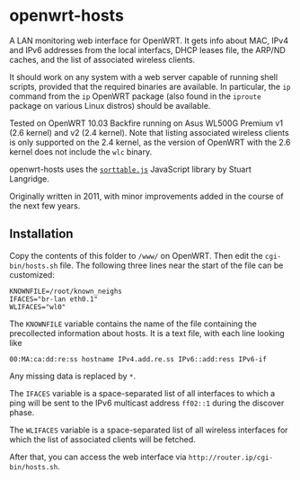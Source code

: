 # openwrt-hosts

A LAN monitoring web interface for OpenWRT. It gets info about MAC, IPv4 and IPv6 addresses from the local interfacs, DHCP leases file, the ARP/ND caches, and the list of associated wireless clients.

It should work on any system with a web server capable of running shell scripts, provided that the required binaries are available. In particular, the `ip` command from the `ip` OpenWRT package (also found in the `iproute` package on various Linux distros) should be available.

Tested on OpenWRT 10.03 Backfire running on Asus WL500G Premium v1 (2.6 kernel) and v2 (2.4 kernel). Note that listing associated wireless clients is only supported on the 2.4 kernel, as the version of OpenWRT with the 2.6 kernel does not include the `wlc` binary.

openwrt-hosts uses the [`sorttable.js`](http://www.kryogenix.org/code/browser/sorttable/) JavaScript library by Stuart Langridge.

Originally written in 2011, with minor improvements added in the course of the next few years.

## Installation

Copy the contents of this folder to `/www/` on OpenWRT. Then edit the `cgi-bin/hosts.sh` file. The following three lines near the start of the file can be customized:

    KNOWNFILE=/root/known_neighs
    IFACES="br-lan eth0.1"
    WLIFACES="wl0"

The `KNOWNFILE` variable contains the name of the file containing the precollected information about hosts. It is a text file, with each line looking like

    00:MA:ca:dd:re:ss hostname IPv4.add.re.ss IPv6::add:ress IPv6-if

Any missing data is replaced by `*`.

The `IFACES` variable is a space-separated list of all interfaces to which a ping will be sent to the IPv6 multicast address `ff02::1` during the discover phase.

The `WLIFACES` variable is a space-separated list of all wireless interfaces for which the list of associated clients will be fetched.

After that, you can access the web interface via `http://router.ip/cgi-bin/hosts.sh`.

